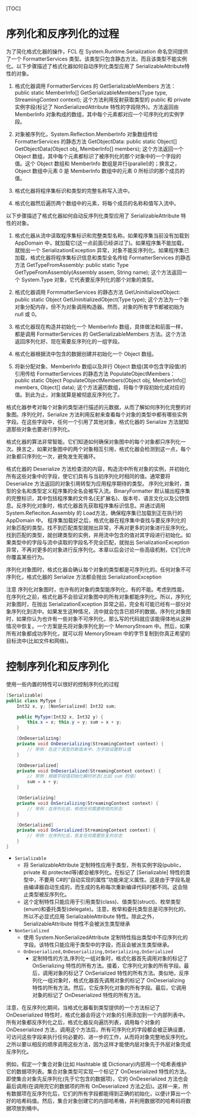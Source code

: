 [TOC]

# 序列化和反序列化的过程

为了简化格式化器的操作，FCL 在 System.Runtime.Serialization 命名空间提供了一个 FormatterServices 类型。该类型只包含静态方法，而且该类型不能实例化。以下步骤描述了格式化器如何自动序列化类型应用了 SerializableAttribute特性的对象。

1. 格式化器调用 FormatterServices 的 GetSerializableMembers 方法：
public static MemberInfo[] GetSerializableMembers(Type type, StreamingContext context);
这个方法利用反射获取类型的 public 和 private 实例字段(标记了 NonSerializedAttribute 特性的字段除外)。方法返回由 MemberInfo 对象构成的数组，其中每个元素都对应一个可序列化的实例字段。

2. 对象被序列化，System.Reflection.MemberInfo 对象数组传给 FormatterServices 的静态方法 GetObjectData:
public static Object[] GetObjectData(Object obj, MemberInfo[] members);
这个方法返回一个 Object 数组，其中每个元素都标识了被序列化的那个对象中的一个字段的值。这个 Object 数组和 MemberInfo 数组是并行(parallel)的；换言之，Object 数组中元素 0 是 MemberInfo 数组中的元素 0 所标识的那个成员的值。

3. 格式化器将程序集标识和类型的完整名称写入流中。

4. 格式化器然后遍历两个数组中的元素，将每个成员的名称和值写入流中。

以下步骤描述了格式化器如何自动反序列化类型应用了 SerializableAttribute 特性的对象。

1. 格式化器从流中读取程序集标识和完整类型名称。如果程序集当前没有加载到 AppDomain 中，就加载它(这一点前面已经讲过了)。如果程序集不能加载，就抛出一个 SerializationException 异常，对象不能反序列化。如果程序集已加载，格式化器将程序集标识信息和类型全名传给 FormatterServices 的静态方法 GetTypeFromAssembly:
public static Type GetTypeFromAssembly(Assembly assem, String name);
这个方法返回一个 System.Type 对象，它代表要反序列化的那个对象的类型。

2. 格式化器调用 FormmatterServices 的静态方法 GetUninitializedObject:
public static Object GetUninitializedObject(Type type);
这个方法为一个新对象分配内存，但不为对象调用构造器。然而，对象的所有字节都被初始为 null 或 0。

3. 格式化器现在构造并初始化一个 MemberInfo 数组，具体做法和前面一样，都是调用 FormatterServices 的 GetSerializableMembers 方法。这个方法返回序列化好、现在需要反序列化的一组字段。

4. 格式化器根据流中包含的数据创建并初始化一个 Object 数组。

5. 将新分配对象、MemberInfo 数组以及并行 Object 数组(其中包含字段值)的引用传给 FormatterServices 的静态方法 PopulateObjectMembers：
public static Object PopulateObjectMembers(Object obj, MemberInfo[] members, Object[] data);
这个方法遍历数组，将每个字段初始化成对应的值。到此为止，对象就算是被彻底反序列化了。

格式化器参考对每个对象的类型进行描述的元数据，从而了解如何序列化完整的对象图。序列化时，Serialize 方法利用反射来查看每个对象的类型中都有哪些实例字段。在这些字段中，任何一个引用了其他对象，格式化器的 Serialize 方法就知道那些对象也要进行序列化。

格式化器的算法非常智能。它们知道如何确保对象图中的每个对象都只序列化一次。换言之，如果对象图中的两个对象相互引用，格式化器会检测到这一点，每个对象都只序列化一次，避免发生死循环。

格式化器的 Deserialize 方法检查流的内容，构造流中所有对象的实例，并初始化所有这些对象中的字段，使它们具有与当初序列化时相同的值。通常要将 Deserialize 方法返回的对象引用转型为应用程序期待的类型。
序列化对象时，类型的全名和类型定义程序集的全名会被写入流。BinaryFormatter 默认输出程序集的完整标识，其中包括程序集的文件名(无扩展名)、版本号、语言文化以及公钥信息。反序列化对象时，格式化器首先获取程序集标识信息。并通过调用 System.Refleciton.Assembly 的 Load方法，确保程序集已加载到正在执行的 AppDomain 中。
程序集加载好之后，格式化器在程序集中查找与要反序列化的对象匹配的类型。找不到匹配类型就抛出异常，不再对更多的对象进行反序列化。找到匹配的类型，就创建类型的实例，并用流中包含的值对其字段进行初始化。如果类型中的字段与流中读取的字段名不完全匹配，就抛出 SerializationException 异常，不再对更多的对象进行反序列化。本章以后会讨论一些高级机制，它们允许你覆盖某些行为。

序列化对象图时，格式化器会确认每个对象的类型都是可序列化的。任何对象不可序列化，格式化器的 Serialize 方法都会抛出 SerializationException

注意 序列化对象图时，也许有的对象的类型能序列化，有的不能。考虑到性能，在序列化之前，格式化器不会验证对象图中的所有对象都能序列化。所以，序列化对象图时，在抛出 SerializationException 异常之前，完全有可能已经有一部分对象序列化到流中。如果发生这种情况，流中就会包含已损坏的数据。序列化对象图时，如果你认为也许有一些对象不可序列化，那么写的代码就应该能得体地从这种情况中恢复。一个方案是先将对象序列化到一个 MemoryStream 中。然后，如果所有对象都成功序列化，就可以将 MemoryStream 中的字节复制到你真正希望的目标流中(比如文件和网络)。


# 控制序列化和反序列化
使用一些内置的特性可以很好的控制序列化的过程

```csharp
[Serializable]
public class MyType {
    Int32 x, y; [NonSerialized] Int32 sum;

    public MyType(Int32 x, Int32 y) {
        this.x = x; this.y = y; sum = x + y;
    }

    [OnDeserializing]
    private void OnDeserializing(StreamingContext context) {
        // 举例：在这个类型的新版本中，为字段设置默认值
    }

    [OnDeserialized]
    private void OnDeserialized(StreamingContext context) {
        // 举例：根据字段值初始化瞬时状态(比如 sum 的值)
        sum = x + y;
    }

    [OnSerializing]
    private void OnSerializing(StreamingContext context) {
        // 举例：在序列化前，修改任何需要修改的状态
    }

    [OnSerialized]
    private void OnSerialized(StreamingContext context) {
        // 举例：在序列化后，恢复任何需要恢复的状态
    }
}
```


- `Serializable`
  - 将 SerializableAttribute 定制特性应用于类型，所有实例字段(public，private 和 protected等)都会被序列化。在标记了 [Serializable] 特性的类型中，不要用 C#的“自动实现的属性”功能来定义属性。这是由于字段名是由编译器自动生成的，而生成的名称每次重新编译代码时都不同。这会阻止类型被反序列化。
  - 这个定制特性只能应用于引用类型(class)、值类型(struct)、枚举类型(enum)和委托类型(delegate)。注意，枚举和委托类型总是可序列化的，所以不必显式应用 SerializableAttribute 特性。除此之外，SerializableAttribute 特性不会被派生类型继承
- `NonSerialized`
  - 使用 System.NonSerializedAttribute 定制特性指出类型中不应序列化的字段。该特性只能应用于类型中的字段，而且会被派生类型继承。
  - `OnDeserialized,OnDeserializing,OnSerializing,OnSerialized`
    - 定制特性的方法,序列化一组对象时，格式化器首先调用对象的标记了 OnSerializing 特性的所有方法。接着，它序列化对象的所有字段。最后，调用对象的标记了 OnSerialized 特性的所有方法。类似地，反序列化一组对象时，格式化器首先调用对象的标记了 OnDeserializing 特性的所有方法。然后，它反序列化对象的所有字段。最后，它调用对象的标记了 OnDeserialized 特性的所有方法。
    

注意，在反序列化期间，当格式化器看到类型提供的一个方法标记了 OnDeserialized 特性时，格式化器会将这个对象的引用添加到一个内部列表中。所有对象都反序列化之后，格式化器反向遍历列表，调用每个对象的 OnDeserialized 方法，调用这个方法后，所有可序列化的字段都会被正确设置，可访问这些字段来执行任何必要的、进一步的工作，从而将对象完整地反序列化。之所以要以相反的顺序调用这些方法，因为这样才能使内层对象先于外层对象完成反序列化。

例如，假定一个集合对象(比如 Hashtable 或 Dictionary)内部用一个哈希表维护它的数据项列表。集合对象类型可实现一个标记了 OnDeserialized 特性的方法。即使集合对象先反序列化(先于它包含的数据项)，它的 OnDeserialized 方法也会最后调用(在调用完它的数据项的所有 OnDeserialized 方法之后)。这样一来，所有数据项在反序列化后，它们的所有字段都能得到正确的初始化，以便计算出一个好的哈希码值。然后，集合对象创建它的内部哈希桶，并利用数据项的哈希码将数据项放到桶中。